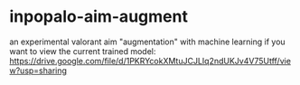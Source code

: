 # inpopalo-aim-augment
an experimental valorant aim "augmentation" with machine learning
if you want to view the current trained model:
https://drive.google.com/file/d/1PKRYcokXMtuJCJLIq2ndUKJv4V75Utff/view?usp=sharing